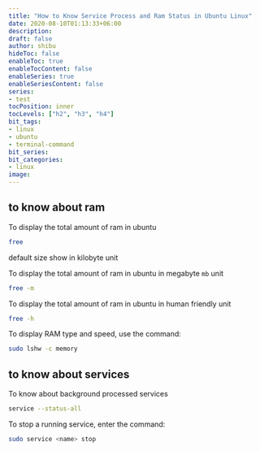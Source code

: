 ```yaml
---
title: "How to Know Service Process and Ram Status in Ubuntu Linux"
date: 2020-08-10T01:13:33+06:00
description:
draft: false
author: shibu
hideToc: false
enableToc: true
enableTocContent: false
enableSeries: true
enableSeriesContent: false
series:
- test
tocPosition: inner
tocLevels: ["h2", "h3", "h4"]
bit_tags:
- linux
- ubuntu
- terminal-command
bit_series:
bit_categories:
- linux
image:
---
```



## to know about ram 

To display the total amount of ram in ubuntu   
~~~bash
free
~~~

default size show in kilobyte unit

To display the total amount of ram in ubuntu in megabyte `mb` unit
~~~bash
free -m
~~~

To display the total amount of ram in ubuntu in human friendly unit
~~~bash
free -h
~~~

To display RAM type and speed, use the command:

~~~bash
sudo lshw -c memory
~~~


## to know about services

To know about background processed services    

~~~bash
service --status-all 
~~~

To stop a running service, enter the command:      

~~~bash
sudo service <name> stop
~~~




